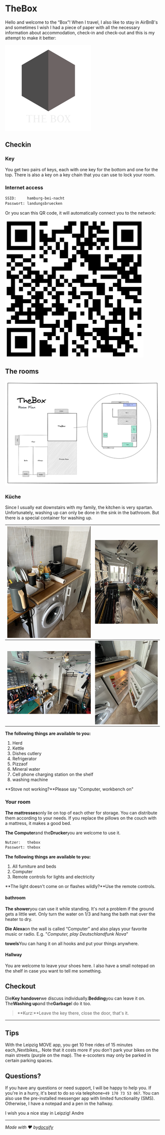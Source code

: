 # TheBox

Hello and welcome to the “Box”! When I travel, I also like to stay in AirBnB's and sometimes I wish I had a piece of paper with all the necessary information about accommodation, check-in and check-out and this is my attempt to make it better:

![logo](assets/artwork/thebox-logo-invert.svg ":size=400:align=center")

## Checkin

### Key

You get two pairs of keys, each with one key for the bottom and one for the top. There is also a key on a key chain that you can use to lock your room.

### Internet access

```txt
SSID:     hamburg-bei-nacht
Passwort: landungsbruecken
```

Or you scan this QR code, it will automatically connect you to the network:

![WiFi](assets/wlan.png)

## The rooms

![Detailansicht](assets/thebox-map-detail.png)

### Küche

Since I usually eat downstairs with my family, the kitchen is very spartan. Unfortunately, washing up can only be done in the sink in the bathroom. But there is a special container for washing up.

| ![Küche](assets/rooms/kueche.jpg ":size=200")              | ![Küche](assets/rooms/kueche-werkstatt-01.jpg ":size=200") |
| ---------------------------------------------------------- | ---------------------------------------------------------- |
| ![Küche](assets/rooms/kueche-werkstatt-02.jpg ":size=200") | ![Küche](assets/rooms/kueche-kuehlschrank.jpg ":size=200") |

**The following things are available to you:**

1.  Herd
2.  Kettle
3.  Dishes cutlery
4.  Refrigerator
5.  Pizzaof
6.  Mineral water
7.  Cell phone charging station on the shelf
8.  washing machine

**Stove not working?**Please say "Computer, workbench on"

### Your room

**The mattresses**only lie on top of each other for storage. You can distribute them according to your needs. If you replace the pillows on the couch with a mattress, it makes a good bed.

**The Computer**and the**Drucker**you are welcome to use it.

```txt
Nutzer:   thebox
Passwort: thebox
```

**The following things are available to you:**

1.  All furniture and beds
2.  Computer
3.  Remote controls for lights and electricity

**The light doesn't come on or flashes wildly?**Use the remote controls.

#### bathroom

**The shower**you can use it while standing. It's not a problem if the ground gets a little wet. Only turn the water on 1/3 and hang the bath mat over the heater to dry.

**Die Alexa**on the wall is called “Computer” and also plays your favorite music or radio. E.g. "_Computer, play Deutschlandfunk Nova_"

**towels**You can hang it on all hooks and put your things anywhere.

#### Hallway

You are welcome to leave your shoes here. I also have a small notepad on the shelf in case you want to tell me something.

## Checkout

Die**Key handover**we discuss individually.**Bedding**you can leave it on. The**Washing up**and the**Garbage**I do it too.

> **Kurz:**Leave the key there, close the door, that's it.

* * *

## Tips

With the Leipzig MOVE app, you get 10 free rides of 15 minutes each_Nextbikes_. Note that it costs more if you don't park your bikes on the main streets (purple on the map). The e-scooters may only be parked in certain parking spaces.

## Questions?

If you have any questions or need support, I will be happy to help you. If you're in a hurry, it's best to do so via telephone`+49 170 73 53 067`. You can also use the pre-installed messenger app with limited functionality (SMS). Otherwise, I have a notepad and a pen in the hallway.

I wish you a nice stay in Leipzig!
Andre

* * *

_Made with ❤️ by[docsify](https://docsify.js.org/)_
